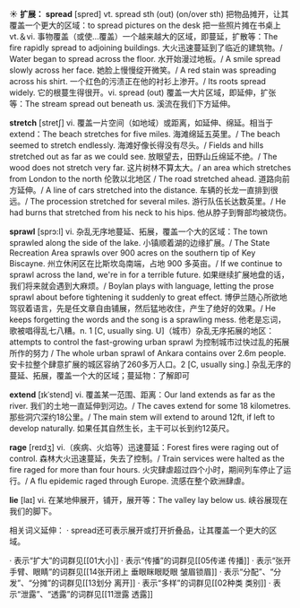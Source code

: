 ☀ <span class="category">**扩展：**</span>
<span class="vocabulary">**spread**</span> [spred] 
<span class="definition">vt. spread sth (out) (on/over sth) 把物品摊开，让其覆盖一个更大的区域：</span>to spread pictures on the desk 把一些照片摊在书桌上 <span class="definition">vt.＆vi. 事物覆盖（或使…覆盖）一个越来越大的区域，即蔓延，扩散等：</span>The fire rapidly spread to adjoining buildings. 大火迅速蔓延到了临近的建筑物。/ Water began to spread across the floor. 水开始漫过地板。/ A smile spread slowly across her face. 她脸上慢慢绽开微笑。/ A red stain was spreading across his shirt. 一个红色的污渍正在他的衬衫上渗开。/ Its roots spread widely. 它的根蔓生得很开。<span class="definition">vi. spread (out) 覆盖一大片区域，即延伸，扩张等：</span>The stream spread out beneath us. 溪流在我们下方延伸。
           
<span class="vocabulary">**stretch**</span> [stretʃ]
<span class="definition">vi. 覆盖一片空间（如地域）或距离，如延伸、绵延。相当于extend：</span>The beach stretches for five miles. 海滩绵延五英里。/ The beach seemed to stretch endlessly. 海滩好像长得没有尽头。/ Fields and hills stretched out as far as we could see. 放眼望去，田野山丘绵延不绝。/ The wood does not stretch very far. 这片树林不算太大。/ an area which stretches from London to the north 伦敦以北地区 / The road stretched ahead. 道路向前方延伸。/ A line of cars stretched into the distance. 车辆的长龙一直排到很远。/ The procession stretched for several miles. 游行队伍长达数英里。/ He had burns that stretched from his neck to his hips. 他从脖子到臀部均被烧伤。
                      
<span class="vocabulary">**sprawl**</span> [sprɔ:l]
<span class="definition">vi. 杂乱无序地蔓延、拓展，覆盖一个大的区域：</span>The town sprawled along the side of the lake. 小镇顺着湖的边缘扩展。/ The State Recreation Area sprawls over 900 acres on the southern tip of Key Biscayne. 州立休闲区在比斯坎岛南端，占地 900 多英亩。/ If we continue to sprawl across the land, we're in for a terrible future. 如果继续扩展地盘的话，我们将来就会遇到大麻烦。/ Boylan plays with language, letting the prose sprawl about before tightening it suddenly to great effect. 博伊兰随心所欲地驾驭着语言，先是任文章自由铺展，然后猛地收住，产生了绝好的效果。/ He keeps forgetting the words and the song is a sprawling mess. 他老是忘词，歌被唱得乱七八糟。<span class="definition">n. 1 [C, usually sing. U]（城市）杂乱无序拓展的地区：</span>attempts to control the fast-growing urban sprawl 为控制城市过快过乱的拓展所作的努力 / The whole urban sprawl of Ankara contains over 2.6m people. 安卡拉整个肆意扩展的城区容纳了260多万人口。<span class="definition">2 [C, usually sing.] 杂乱无序的蔓延、拓展，覆盖一个大的区域；蔓延物：</span>了解即可

<span class="vocabulary">**extend**</span> [ɪkˈstend]
<span class="definition">vi. 覆盖某一范围、距离：</span>Our land extends as far as the river. 我们的土地一直延伸到河边。/ The caves extend for some 18 kilometres. 那些洞穴深约18公里。/ The main stem will extend to around 12ft, if left to develop naturally. 如果任其自然生长，主干可以长到约12英尺。

<span class="vocabulary">**rage**</span> [reɪdʒ]
<span class="definition">vi.（疾病、火焰等）迅速蔓延：</span>Forest fires were raging out of control. 森林大火迅速蔓延，失去了控制。/ Train services were halted as the fire raged for more than four hours. 火灾肆虐超过四个小时，期间列车停止了运行。/ A flu epidemic raged through Europe. 流感在整个欧洲肆虐。

<span class="vocabulary">**lie**</span> [laɪ] 
<span class="definition">vi. 在某地伸展开，铺开，展开等：</span>The valley lay below us. 峡谷展现在我们的脚下。

相关词义延伸：
· spread还可表示展开或打开折叠品，让其覆盖一个更大的区域。

· 表示“扩大”的词群见[[01大小]]
· 表示“传播”的词群见[[05传递 传播]]
· 表示“张开手臂、眼睛”的词群见[[14张开闭上 垂眼眯眼眨眼 皱眉锁眉]]
· 表示“分配”、“分发”、“分摊”的词群见[[13划分 离开]]
· 表示“多样”的词群见[[02种类 类别]]
· 表示“泄露”、“透露”的词群见[[11泄露 透露]]
